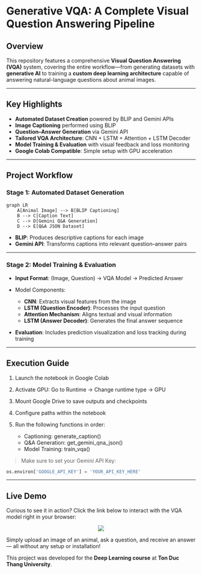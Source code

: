 
# Generative VQA: A Complete Visual Question Answering Pipeline

## Overview

This repository features a comprehensive **Visual Question Answering (VQA)** system, covering the entire workflow—from generating datasets with **generative AI** to training a **custom deep learning architecture** capable of answering natural-language questions about animal images.

---

## Key Highlights

- **Automated Dataset Creation** powered by BLIP and Gemini APIs  
- **Image Captioning** performed using BLIP  
- **Question–Answer Generation** via Gemini API  
- **Tailored VQA Architecture**: CNN + LSTM + Attention + LSTM Decoder  
- **Model Training & Evaluation** with visual feedback and loss monitoring  
- **Google Colab Compatible**: Simple setup with GPU acceleration

---

## Project Workflow

### Stage 1: Automated Dataset Generation

```mermaid
graph LR
    A[Animal Image] --> B[BLIP Captioning]
    B --> C[Caption Text]
    C --> D[Gemini Q&A Generation]
    D --> E[Q&A JSON Dataset]
````

* **BLIP**: Produces descriptive captions for each image
* **Gemini API**: Transforms captions into relevant question–answer pairs

---

### Stage 2: Model Training & Evaluation

* **Input Format**: (Image, Question) → VQA Model → Predicted Answer
* Model Components:

  * **CNN**: Extracts visual features from the image
  * **LSTM (Question Encoder)**: Processes the input question
  * **Attention Mechanism**: Aligns textual and visual information
  * **LSTM (Answer Decoder)**: Generates the final answer sequence
* **Evaluation**: Includes prediction visualization and loss tracking during training

---

## Execution Guide

1. Launch the notebook in Google Colab
2. Activate GPU: Go to Runtime → Change runtime type → GPU
3. Mount Google Drive to save outputs and checkpoints 
4. Configure paths within the notebook
5. Run the following functions in order:

   * Captioning: generate_caption()
   * Q&A Generation: get_gemini_qna_json()
   * Model Training: train_vqa()

> Make sure to set your Gemini API Key:

```python
os.environ['GOOGLE_API_KEY'] = 'YOUR_API_KEY_HERE'
```

---

## Live Demo

Curious to see it in action? Click the link below to interact with the VQA model right in your browser:

<p align="center">
  <a href="https://huggingface.co/spaces/Tin113/vqa_project">
    <img src="https://img.shields.io/badge/HuggingFace-%F0%9F%A4%97-yellow">
  </a>
</p>

Simply upload an image of an animal, ask a question, and receive an answer — all without any setup or installation!


This project was developed for the **Deep Learning course** at **Ton Duc Thang University**.

